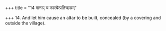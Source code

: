 +++
title = "14 मानञ् च कारयेत्प्रतिच्छन्नम्"

+++
14. And let him cause an altar to be built, concealed (by a covering and outside the village).
